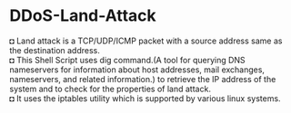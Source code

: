 # DDoS-Land-Attack
◘ Land attack is a TCP/UDP/ICMP packet with a source address same as the destination address.<br />
◘ This Shell Script uses dig command.(A tool for querying DNS nameservers for information about host addresses, mail exchanges, nameservers, and related information.) to retrieve the IP address of the system and to check for the properties of land attack.<br />
◘ It uses the iptables utility which is supported by various linux systems.<br />
